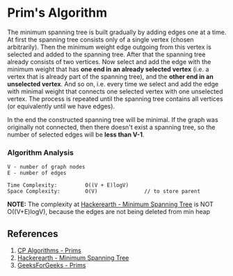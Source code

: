 # Prim's Algorithm
The minimum spanning tree is built gradually by adding edges one at a time. At first the spanning tree consists only of a single vertex (chosen arbitrarily). Then the minimum weight edge outgoing from this vertex is selected and added to the spanning tree. After that the spanning tree already consists of two vertices. Now select and add the edge with the minimum weight that has **one end in an already selected vertex** (i.e. a vertex that is already part of the spanning tree), and the **other end in an unselected vertex**. And so on, i.e. every time we select and add the edge with minimal weight that connects one selected vertex with one unselected vertex. The process is repeated until the spanning tree contains all vertices (or equivalently until we have  edges).

In the end the constructed spanning tree will be minimal. If the graph was originally not connected, then there doesn't exist a spanning tree, so the number of selected edges will be **less than V-1**.

### Algorithm Analysis
```
V - number of graph nodes
E - number of edges

Time Complexity:         O((V + E)logV)
Space Complexity:        O(V)               // to store parent
```
**NOTE:** The complexity at [Hackerearth - Minimum Spanning Tree](https://www.hackerearth.com/practice/algorithms/graphs/minimum-spanning-tree/tutorial/) is NOT O((V+E)logV), because the edges are not being deleted from min heap

## References
1. [CP Algorithms - Prims](https://cp-algorithms.com/graph/mst_prim.html)
2. [Hackerearth - Minimum Spanning Tree](https://www.hackerearth.com/practice/algorithms/graphs/minimum-spanning-tree/tutorial/)
3. [GeeksForGeeks - Prims](https://www.geeksforgeeks.org/prims-mst-for-adjacency-list-representation-greedy-algo-6/)